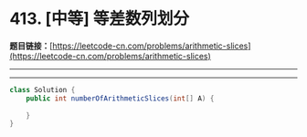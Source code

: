 # 413. [中等] 等差数列划分

**题目链接：**[https://leetcode-cn.com/problems/arithmetic-slices](https://leetcode-cn.com/problems/arithmetic-slices)

---

<Cards card="leetcode_413_arithmetic-slices"></Cards>

---

```java
class Solution {
    public int numberOfArithmeticSlices(int[] A) {
        
    }
}
```